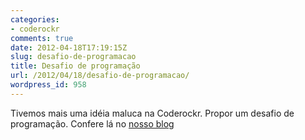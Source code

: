 ```yaml
---
categories:
- coderockr
comments: true
date: 2012-04-18T17:19:15Z
slug: desafio-de-programacao
title: Desafio de programação
url: /2012/04/18/desafio-de-programacao/
wordpress_id: 958
---
```


Tivemos mais uma idéia maluca na Coderockr. Propor um desafio de programação. Confere lá no [nosso blog](http://www.coderockr.com/blog/2012/04/desafio-de-programacao/)

